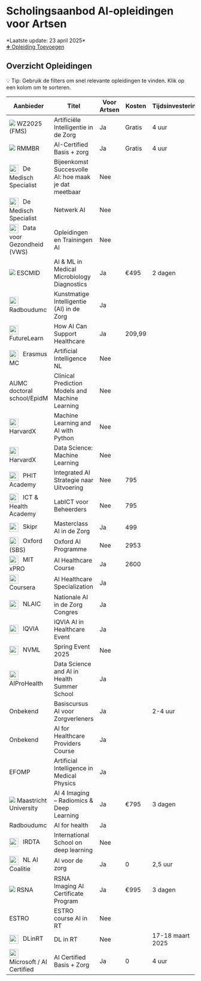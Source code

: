 # Scholingsaanbod AI‑opleidingen voor Artsen

<div class="page-info">
    <div class="last-update">
        *Laatste update: 23 april 2025*
    </div>
    <div class="page-actions">
        <a href="bijdragen.md" class="action-button">
            ➕ Opleiding Toevoegen
        </a>
    </div>
</div>

## Overzicht Opleidingen

<div class="view-options">
    <div class="view-description">
        💡 Tip: Gebruik de filters om snel relevante opleidingen te vinden. 
        Klik op een kolom om te sorteren.
    </div>
</div>

| Aanbieder | Titel | Voor Artsen | Kosten | Tijdsinvestering | Type | Niveau | Specialisme | Link |
|-----------|-------|-------------|---------|------------------|------|---------|-------------|------|
| <img src="https://logo.clearbit.com/wz2025.nl" class="provider-logo"/> WZ2025 (FMS) | Artificiële Intelligentie in de Zorg | <span class="tag-yes">Ja</span> | <span class="status-free">Gratis</span> | 4 uur | Online | <span class="difficulty beginner"></span> Basis | Alle | [Start cursus](https://www.wz2025.nl/2021/11/06/artificiele-intelligentie-in-de-zorg/) |
| <img src="https://logo.clearbit.com/academy.aicertified.nl" class="provider-logo"/> RMMBR | AI-Certified Basis + zorg | <span class="tag-yes">Ja</span> | <span class="status-free">Gratis</span> | 4 uur | Online | <span class="difficulty beginner"></span> Basis | Alle | [Start cursus](https://academy.aicertified.nl) |
| <img src="https://logo.clearbit.com/demedischspecialist.nl" width="24" style="vertical-align:middle;margin-right:8px"/> De Medisch Specialist | Bijeenkomst Succesvolle AI: hoe maak je dat meetbaar | Nee |  |  |  |  |  | [Link](https://demedischspecialist.nl/agenda/bijeenkomst-succesvolle-ai-hoe-maak-je-dat-meetbaar) |
| <img src="https://logo.clearbit.com/demedischspecialist.nl" width="24" style="vertical-align:middle;margin-right:8px"/> De Medisch Specialist | Netwerk AI | Nee |  |  |  |  |  | [Link](https://demedischspecialist.nl/nieuwsoverzicht/nieuws/netwerk-ai-nooitmeertikken) |
| <img src="https://logo.clearbit.com/datavoorgezondheid.nl" width="24" style="vertical-align:middle;margin-right:8px"/> Data voor Gezondheid (VWS) | Opleidingen en Trainingen AI | Nee |  |  |  |  |  | [Link](https://www.datavoorgezondheid.nl/ai/opleidingen-en-trainingen) |
| <img src="https://logo.clearbit.com/escmid.org" class="provider-logo"/> ESCMID | AI & ML in Medical Microbiology Diagnostics | <span class="tag-yes">Ja</span> | €495 | 2 dagen | Online | <span class="difficulty intermediate"></span> Gevorderd | Pathologie | [Link](https://www.escmid.org/event-detail/artificial-intelligence-and-machine-learning-in-medical-microbiology-diagnostics/) |
| <img src="https://logo.clearbit.com/radboudumc.nl" width="24" style="vertical-align:middle;margin-right:8px"/> Radboudumc | Kunstmatige Intelligentie (AI) in de Zorg | Ja |  |  |  |  |  | [Link](https://www.radboudumc.nl/over-het-radboudumc/strategie/themas/kunstmatige-intelligentie-ai-in-de-zorg) |
| <img src="https://logo.clearbit.com/futurelearn.com" width="24" style="vertical-align:middle;margin-right:8px"/> FutureLearn | How AI Can Support Healthcare | Ja | 209,99 |  |  |  |  | [Link](https://www.futurelearn.com/courses/how-artificial-intelligence-can-support-healthcare) |
| <img src="https://logo.clearbit.com/erasmusmc.nl" width="24" style="vertical-align:middle;margin-right:8px"/> Erasmus MC | Artificial Intelligence NL | Nee |  |  |  |  |  | [Link](https://www.erasmusmc.nl/nl-nl/onderwijs/opleidingen/artificial-intelligence-nl) |
| AUMC doctoral school/EpidM | Clinical Prediction Models and Machine Learning | Nee |  |  |  |  |  |  |
| <img src="https://logo.clearbit.com/edx.org" width="24" style="vertical-align:middle;margin-right:8px"/> HarvardX | Machine Learning and AI with Python | Nee |  |  |  |  |  | [Link](https://www.edx.org/course/machine-learning-and-ai-with-python) |
| <img src="https://logo.clearbit.com/edx.org" width="24" style="vertical-align:middle;margin-right:8px"/> HarvardX | Data Science: Machine Learning | Nee |  |  |  |  |  | [Link](https://www.edx.org/course/data-science-machine-learning) |
| <img src="https://logo.clearbit.com/phit.nl" width="24" style="vertical-align:middle;margin-right:8px"/> PHIT Academy | Integrated AI Strategie naar Uitvoering | Nee | 795 |  |  |  |  | [Link](https://phit.nl/academy/cursus/interop/integrated-ai/integrated-ai-8-oktober-2025/) |
| <img src="https://logo.clearbit.com/icthealth.nl" width="24" style="vertical-align:middle;margin-right:8px"/> ICT & Health Academy | LabICT voor Beheerders | Nee | 795 |  |  |  |  | [Link](https://icthealth.nl/academy/diagnostiek-labict-voor-beheerders) |
| <img src="https://logo.clearbit.com/skipr.nl" width="24" style="vertical-align:middle;margin-right:8px"/> Skipr | Masterclass AI in de Zorg | Ja | 499 |  |  |  |  | [Link](https://www.skipr.nl/events/masterclass-artificial-intelligence-in-de-zorg/) |
| <img src="https://logo.clearbit.com/sbs.ox.ac.uk" width="24" style="vertical-align:middle;margin-right:8px"/> Oxford (SBS) | Oxford AI Programme | Nee | 2953 |  |  |  |  | [Link](https://www.sbs.ox.ac.uk/programmes/executive-education/online-programmes/oxford-artificial-intelligence-programme) |
| <img src="https://logo.clearbit.com/xpro.mit.edu" width="24" style="vertical-align:middle;margin-right:8px"/> MIT xPRO | AI Healthcare Course | Ja | 2600 |  |  |  |  | [Link](https://xpro.mit.edu/courses/course-v1:xPRO+AIHCx+R1/) |
| <img src="https://logo.clearbit.com/coursera.org" width="24" style="vertical-align:middle;margin-right:8px"/> Coursera | AI Healthcare Specialization | Ja |  |  |  |  |  | [Link](https://www.coursera.org/specializations/ai-healthcare) |
| <img src="https://logo.clearbit.com/nlaic.com" width="24" style="vertical-align:middle;margin-right:8px"/> NLAIC | Nationale AI in de Zorg Congres | Ja |  |  |  |  |  | [Link](https://nlaic.com/agenda/nationale-ai-in-de-zorg-congres/?utm_source=chatgpt.com) |
| <img src="https://logo.clearbit.com/events.iqvia.com" width="24" style="vertical-align:middle;margin-right:8px"/> IQVIA | IQVIA AI in Healthcare Event | Ja |  |  |  |  |  | [Link](https://www.events.iqvia.com/event/b3a10e75-f317-400e-ada9-3012bd30640d/summary) |
| <img src="https://logo.clearbit.com/nvml.nl" width="24" style="vertical-align:middle;margin-right:8px"/> NVML | Spring Event 2025 | Nee |  |  |  |  |  | [Link](https://www.nvml.nl/opleiding/agenda/event/81/spring-event-2025/schedule?utm_source=chatgpt.com) |
| <img src="https://logo.clearbit.com/eithealth.eu" width="24" style="vertical-align:middle;margin-right:8px"/> AIProHealth | Data Science and AI in Health Summer School | Ja |  |  |  |  |  | [Link](https://eithealth.eu/programmes/aiprohealth/) |
| Onbekend | Basiscursus AI voor Zorgverleners | Ja |  | 2-4 uur |  |  |  |  |
| Onbekend | AI for Healthcare Providers Course | Ja |  |  |  |  |  |  |
| EFOMP | Artificial Intelligence in Medical Physics | Ja |  |  |  |  |  |  |
| <img src="https://logo.clearbit.com/ai4imaging.org" class="provider-logo"/> Maastricht University | AI 4 Imaging – Radiomics & Deep Learning | <span class="tag-yes">Ja</span> | €795 | 3 dagen | Fysiek | <span class="difficulty advanced"></span> Expert | Radiologie | [Link](https://ai4imaging.org) |
| Radboudumc | AI for health | Ja |  |  |  |  |  |  |
| <img src="https://logo.clearbit.com/deeplearn.irdta.eu" width="24" style="vertical-align:middle;margin-right:8px"/> IRDTA | International School on deep learning | Nee |  |  |  |  |  | [Link](https://deeplearn.irdta.eu/2025/) |
| <img src="https://logo.clearbit.com/ai-cursus.nl" width="24" style="vertical-align:middle;margin-right:8px"/> NL AI Coalitie | AI voor de zorg | Ja | 0 | 2,5 uur |  |  |  | [Link](https://www.ai-cursus.nl) |
| <img src="https://logo.clearbit.com/rsna.org" class="provider-logo"/> RSNA | RSNA Imaging AI Certificate Program | <span class="tag-yes">Ja</span> | €995 | 3 dagen | Online | <span class="difficulty intermediate"></span> Gevorderd | Radiologie | [Link](https://www.rsna.org/education/ai-resources/imaging-ai-certificate) |
| ESTRO | ESTRO course AI in RT | Nee |  |  |  |  |  |  |
| <img src="https://logo.clearbit.com/dlinrt.org" width="24" style="vertical-align:middle;margin-right:8px"/> DLinRT | DL in RT | Nee |  | 17-18 maart 2025 |  |  |  | [Link](http://www.dlinrt.org/) |
| <img src="https://logo.clearbit.com/academy.aicertified.nl" width="24" style="vertical-align:middle;margin-right:8px"/> Microsoft / AI Certified | AI Certified Basis + Zorg | Ja | 0 | 4 uur | officieel certificaat |  |  | [Link](https://academy.aicertified.nl) |

<script src="../js/filter.js"></script>
